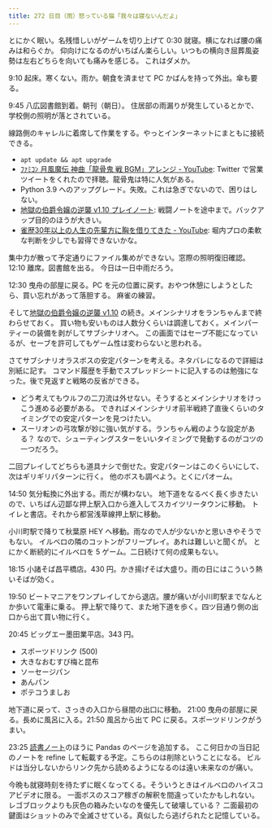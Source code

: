 ```yaml
---
title: 272 日目（雨）怒っている猫「我々は寝ないんだよ」
---
```


とにかく眠い。名残惜しいがゲームを切り上げて 0:30 就寝。横になれば腰の痛みは和らぐか。
仰向けになるのがいちばん楽らしい。いつもの横向き屈葬風姿勢は左右どちらを向いても痛みを感じる。
これはダメか。

9:10 起床。寒くない。雨か。朝食を済ませて PC かばんを持って外出。傘も要る。

9:45 八広図書館到着。朝刊（朝日）。
住居部の雨漏りが発生しているとかで、学校側の照明が落とされている。

線路側のキャレルに着席して作業をする。やっとインターネットにまともに接続できる。

* `apt update && apt upgrade`
* [ﾌｧﾐｺﾝ 月風魔伝 神曲「龍骨鬼 戦 BGM」アレンジ - YouTube](https://www.youtube.com/watch?v=YplMlXuZ-iI&feature=youtu.be):
  Twitter で営業ツイートをくれたので拝聴。龍骨鬼は特に人気がある。
* Python 3.9 へのアップグレード。失敗。これは急ぎでないので、困りはしない。
* [地獄の伯爵令嬢の逆襲 v1.10 プレイノート](https://gist.github.com/showa-yojyo/b34365fa9692bdb435b03e32339532e7):
  戦闘ノートを途中まで。バックアップ目的のほうが大きい。
* [雀歴30年以上の人生の先輩方に胸を借りてきた - YouTube](https://www.youtube.com/watch?v=lxHiBuDbyRY):
  堀内プロの柔軟な判断を少しでも習得できないかな。

集中力が散って予定通りにファイル集めができない。窓際の照明復旧確認。12:10 離席。図書館を出る。
今日は一日中雨だろう。

12:30 曳舟の部屋に戻る。PC を元の位置に戻す。おやつ休憩にしようとしたら、買い忘れがあって落胆する。
麻雀の練習。

そして[地獄の伯爵令嬢の逆襲 v1.10][bshf21] の続き。メインシナリオをランちゃんまで終わらせておく。
買い物も安いものは人数分くらいは調達しておく。メインパーティーの装備を剥がしてサブシナリオへ。
この画面ではセーブ不能になっているが、セーブを許可してもゲーム性は変わらないと思われる。

さてサブシナリオラスボスの安定パターンを考える。ネタバレになるので詳細は別紙に記す。
コマンド履歴を手動でスプレッドシートに記入するのは勉強になった。後で見返すと戦略の反省ができる。

* どう考えてもウルフの二刀流は外せない。そうするとメインシナリオをけっこう進める必要がある。
  できればメインシナリオ前半戦終了直後くらいのタイミングでの安定パターンを見つけたい。
* スーリオンの弓攻撃が妙に強い気がする。ランちゃん戦のような設定がある？
  なので、シューティングスターをいいタイミングで発動するのがコツの一つだろう。

二回プレイしてどちらも道具ナシで倒せた。安定パターンはこのくらいにして、次はギリギリパターンに行く。
他のボスも調べよう。とくにパオーム。

14:50 気分転換に外出する。雨だが構わない。
地下道をなるべく長く歩きたいので、いちばん辺鄙な押上駅入口から進入してスカイツリータウンに移動。
トイレと書店。それから都営浅草線押上駅に移動。

小川町駅で降りて秋葉原 HEY へ移動。雨なので人が少ないかと思いきやそうでもない。
イルベロの隣のコットンがフリープレイ。あれは難しいと聞くが。
とにかく断続的にイルベロを 5 ゲーム。二日続けて何の成果もない。

18:15 小諸そば昌平橋店。430 円。かき揚げそば大盛り。雨の日にはこういう熱いそばが効く。

19:50 ビートマニアをワンプレイしてから退店。腰が痛いが小川町駅までなんとか歩いて電車に乗る。
押上駅で降りて、また地下道を歩く。四ツ目通り側の出口から出て買い物に行く。

20:45 ビッグエー墨田業平店。343 円。

* スポーツドリンク (500)
* 大きなおむすび梅と昆布
* ソーセージパン
* あんパン
* ポテコうましお

地下道に戻って、さっきの入口から昼間の出口に移動。
21:00 曳舟の部屋に戻る。長めに風呂に入る。21:50 風呂から出て PC に戻る。スポーツドリンクがうまい。

23:25 [読書ノート][note]のほうに Pandas のページを追加する。
ここ何日かの当日記のノートを refine して転載する予定。こちらのは削除ということになる。
ビルドは当分しないからリンク先から読めるようになるのは遠い未来なのが痛い。

今晩も就寝時刻を待たずに眠くなってくる。そういうときはイルベロのハイスコアビデオに限る。
一面ボスのスコア稼ぎの解釈を間違っていたかもしれない。レゴブロックよりも灰色の箱みたいなのを優先して破壊している？
二面最初の鍵面はショットのみで全滅させている。真似したら逃げられたと記憶している。

[bshf21]: https://www.freem.ne.jp/win/game/24805
[note]: https://showa-yojyo.github.io/notebook/
